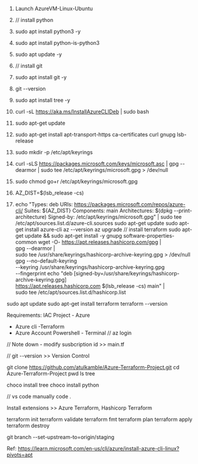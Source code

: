 1. Launch AzureVM-Linux-Ubuntu
2. // install python
3. sudo apt install python3 -y
4. sudo apt install python-is-python3
5. sudo apt update -y
6. // install git
7. sudo apt install git -y
8. git --version
9. sudo apt install tree -y
   
10. curl -sL https://aka.ms/InstallAzureCLIDeb | sudo bash
11. sudo apt-get update
12. sudo apt-get install apt-transport-https ca-certificates curl gnupg lsb-release
13. sudo mkdir -p /etc/apt/keyrings
14. curl -sLS https://packages.microsoft.com/keys/microsoft.asc |   gpg --dearmor | sudo tee /etc/apt/keyrings/microsoft.gpg > /dev/null
15. sudo chmod go+r /etc/apt/keyrings/microsoft.gpg
16. AZ_DIST=$(lsb_release -cs)
17. echo "Types: deb
URIs: https://packages.microsoft.com/repos/azure-cli/
Suites: ${AZ_DIST}
Components: main
Architectures: $(dpkg --print-architecture)
Signed-by: /etc/apt/keyrings/microsoft.gpg" | sudo tee /etc/apt/sources.list.d/azure-cli.sources
sudo apt-get update
sudo apt-get install azure-cli
az --version
az upgrade
// install terraform
sudo apt-get update && sudo apt-get install -y gnupg software-properties-common
wget -O- https://apt.releases.hashicorp.com/gpg | \
gpg --dearmor | \
sudo tee /usr/share/keyrings/hashicorp-archive-keyring.gpg > /dev/null
gpg --no-default-keyring \
--keyring /usr/share/keyrings/hashicorp-archive-keyring.gpg \
--fingerprint
echo "deb [signed-by=/usr/share/keyrings/hashicorp-archive-keyring.gpg] \
https://apt.releases.hashicorp.com $(lsb_release -cs) main" | \
sudo tee /etc/apt/sources.list.d/hashicorp.list

sudo apt update
sudo apt-get install terraform
terraform --version

Requirements: IAC Project - Azure 

- Azure cli 
-Terraform
- Azure Account 
Powershell - Terminal // az login 


// Note down - modify susbcription id  >> main.tf 

// git --version >> Version Control 

git clone https://github.com/atulkamble/Azure-Terraform-Project.git
cd Azure-Terraform-Project
pwd
ls
tree

choco install tree
choco install python

// vs code manually 
code .

Install extensions >> Azure Terraform, Hashicorp Terraform

terraform init
terraform validate 
terraform fmt
terraform plan 
terraform apply 
terraform destroy

git branch --set-upstream-to=origin/staging




Ref: https://learn.microsoft.com/en-us/cli/azure/install-azure-cli-linux?pivots=apt
